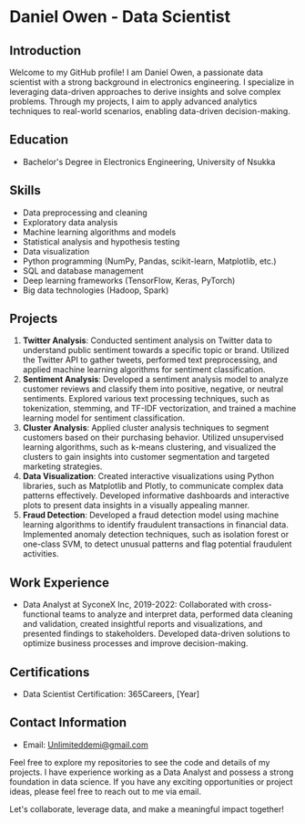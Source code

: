 # Daniel Owen - Data Scientist

## Introduction

Welcome to my GitHub profile! I am Daniel Owen, a passionate data scientist with a strong background in electronics engineering. I specialize in leveraging data-driven approaches to derive insights and solve complex problems. Through my projects, I aim to apply advanced analytics techniques to real-world scenarios, enabling data-driven decision-making.

## Education

- Bachelor's Degree in Electronics Engineering, University of Nsukka

## Skills

- Data preprocessing and cleaning
- Exploratory data analysis
- Machine learning algorithms and models
- Statistical analysis and hypothesis testing
- Data visualization
- Python programming (NumPy, Pandas, scikit-learn, Matplotlib, etc.)
- SQL and database management
- Deep learning frameworks (TensorFlow, Keras, PyTorch)
- Big data technologies (Hadoop, Spark)

## Projects

1. **Twitter Analysis**: Conducted sentiment analysis on Twitter data to understand public sentiment towards a specific topic or brand. Utilized the Twitter API to gather tweets, performed text preprocessing, and applied machine learning algorithms for sentiment classification.
2. **Sentiment Analysis**: Developed a sentiment analysis model to analyze customer reviews and classify them into positive, negative, or neutral sentiments. Explored various text processing techniques, such as tokenization, stemming, and TF-IDF vectorization, and trained a machine learning model for sentiment classification.
3. **Cluster Analysis**: Applied cluster analysis techniques to segment customers based on their purchasing behavior. Utilized unsupervised learning algorithms, such as k-means clustering, and visualized the clusters to gain insights into customer segmentation and targeted marketing strategies.
4. **Data Visualization**: Created interactive visualizations using Python libraries, such as Matplotlib and Plotly, to communicate complex data patterns effectively. Developed informative dashboards and interactive plots to present data insights in a visually appealing manner.
5. **Fraud Detection**: Developed a fraud detection model using machine learning algorithms to identify fraudulent transactions in financial data. Implemented anomaly detection techniques, such as isolation forest or one-class SVM, to detect unusual patterns and flag potential fraudulent activities.

## Work Experience

- Data Analyst at SyconeX Inc, 2019-2022: Collaborated with cross-functional teams to analyze and interpret data, performed data cleaning and validation, created insightful reports and visualizations, and presented findings to stakeholders. Developed data-driven solutions to optimize business processes and improve decision-making.

## Certifications

- Data Scientist Certification: 365Careers, [Year]

## Contact Information

- Email: Unlimiteddemi@gmail.com

Feel free to explore my repositories to see the code and details of my projects. I have experience working as a Data Analyst and possess a strong foundation in data science. If you have any exciting opportunities or project ideas, please feel free to reach out to me via email.

Let's collaborate, leverage data, and make a meaningful impact together!


